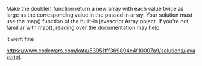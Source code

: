Make the double() function return a new array with each value twice as large as the corresponding value in the passed in array. Your solution must use the map() function of the built-in javascript Array object. If you're not familiar with map(), reading over the documentation may help.

it went fine

https://www.codewars.com/kata/53951fff369894e4f10007a9/solutions/javascript

